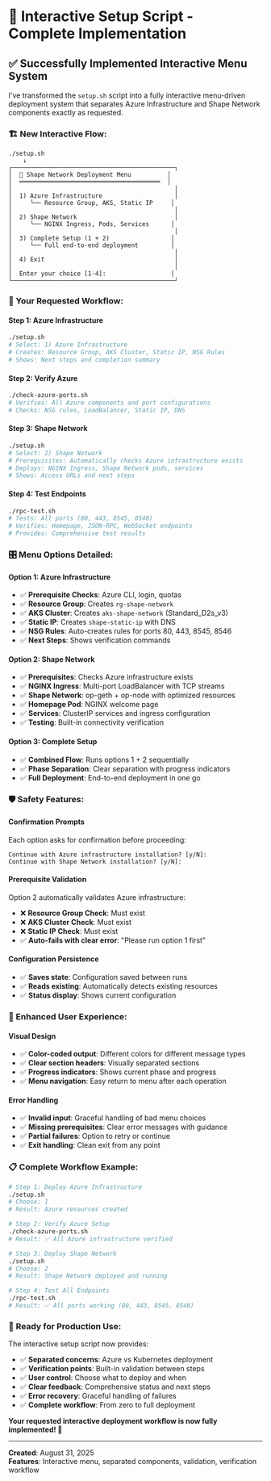 # 🎯 Interactive Setup Script - Complete Implementation

## ✅ **Successfully Implemented Interactive Menu System**

I've transformed the `setup.sh` script into a fully interactive menu-driven deployment system that separates Azure Infrastructure and Shape Network components exactly as requested.

### **🏗️ New Interactive Flow:**

```
./setup.sh
    ↓
┌─────────────────────────────────────────────┐
│  🚀 Shape Network Deployment Menu          │
│  ═══════════════════════════════════════  │
│                                             │
│  1) Azure Infrastructure                    │
│     └── Resource Group, AKS, Static IP     │
│                                             │
│  2) Shape Network                           │
│     └── NGINX Ingress, Pods, Services      │
│                                             │
│  3) Complete Setup (1 + 2)                 │
│     └── Full end-to-end deployment         │
│                                             │
│  4) Exit                                    │
│                                             │
│  Enter your choice [1-4]:                  │
└─────────────────────────────────────────────┘
```

### **🔄 Your Requested Workflow:**

#### **Step 1: Azure Infrastructure**
```bash
./setup.sh
# Select: 1) Azure Infrastructure
# Creates: Resource Group, AKS Cluster, Static IP, NSG Rules
# Shows: Next steps and completion summary
```

#### **Step 2: Verify Azure**
```bash
./check-azure-ports.sh
# Verifies: All Azure components and port configurations
# Checks: NSG rules, LoadBalancer, Static IP, DNS
```

#### **Step 3: Shape Network**
```bash
./setup.sh
# Select: 2) Shape Network
# Prerequisites: Automatically checks Azure infrastructure exists
# Deploys: NGINX Ingress, Shape Network pods, services
# Shows: Access URLs and next steps
```

#### **Step 4: Test Endpoints**
```bash
./rpc-test.sh
# Tests: All ports (80, 443, 8545, 8546)
# Verifies: Homepage, JSON-RPC, WebSocket endpoints
# Provides: Comprehensive test results
```

### **🎛️ Menu Options Detailed:**

#### **Option 1: Azure Infrastructure**
- ✅ **Prerequisite Checks**: Azure CLI, login, quotas
- ✅ **Resource Group**: Creates `rg-shape-network`
- ✅ **AKS Cluster**: Creates `aks-shape-network` (Standard_D2s_v3)
- ✅ **Static IP**: Creates `shape-static-ip` with DNS
- ✅ **NSG Rules**: Auto-creates rules for ports 80, 443, 8545, 8546
- ✅ **Next Steps**: Shows verification commands

#### **Option 2: Shape Network**
- ✅ **Prerequisites**: Checks Azure infrastructure exists
- ✅ **NGINX Ingress**: Multi-port LoadBalancer with TCP streams
- ✅ **Shape Network**: op-geth + op-node with optimized resources
- ✅ **Homepage Pod**: NGINX welcome page
- ✅ **Services**: ClusterIP services and ingress configuration
- ✅ **Testing**: Built-in connectivity verification

#### **Option 3: Complete Setup**
- ✅ **Combined Flow**: Runs options 1 + 2 sequentially
- ✅ **Phase Separation**: Clear separation with progress indicators
- ✅ **Full Deployment**: End-to-end deployment in one go

### **🛡️ Safety Features:**

#### **Confirmation Prompts**
Each option asks for confirmation before proceeding:
```
Continue with Azure infrastructure installation? [y/N]:
Continue with Shape Network installation? [y/N]:
```

#### **Prerequisite Validation**
Option 2 automatically validates Azure infrastructure:
- ❌ **Resource Group Check**: Must exist
- ❌ **AKS Cluster Check**: Must exist  
- ❌ **Static IP Check**: Must exist
- ✅ **Auto-fails with clear error**: "Please run option 1 first"

#### **Configuration Persistence**
- ✅ **Saves state**: Configuration saved between runs
- ✅ **Reads existing**: Automatically detects existing resources
- ✅ **Status display**: Shows current configuration

### **🎨 Enhanced User Experience:**

#### **Visual Design**
- ✅ **Color-coded output**: Different colors for different message types
- ✅ **Clear section headers**: Visually separated sections
- ✅ **Progress indicators**: Shows current phase and progress
- ✅ **Menu navigation**: Easy return to menu after each operation

#### **Error Handling**
- ✅ **Invalid input**: Graceful handling of bad menu choices
- ✅ **Missing prerequisites**: Clear error messages with guidance
- ✅ **Partial failures**: Option to retry or continue
- ✅ **Exit handling**: Clean exit from any point

### **📋 Complete Workflow Example:**

```bash
# Step 1: Deploy Azure Infrastructure
./setup.sh
# Choose: 1
# Result: Azure resources created

# Step 2: Verify Azure Setup
./check-azure-ports.sh
# Result: ✅ All Azure infrastructure verified

# Step 3: Deploy Shape Network
./setup.sh  
# Choose: 2
# Result: Shape Network deployed and running

# Step 4: Test All Endpoints
./rpc-test.sh
# Result: ✅ All ports working (80, 443, 8545, 8546)
```

### **🚀 Ready for Production Use:**

The interactive setup script now provides:
- ✅ **Separated concerns**: Azure vs Kubernetes deployment
- ✅ **Verification points**: Built-in validation between steps
- ✅ **User control**: Choose what to deploy and when
- ✅ **Clear feedback**: Comprehensive status and next steps
- ✅ **Error recovery**: Graceful handling of failures
- ✅ **Complete workflow**: From zero to full deployment

**Your requested interactive deployment workflow is now fully implemented! 🎯**

---
**Created**: August 31, 2025  
**Features**: Interactive menu, separated components, validation, verification workflow
